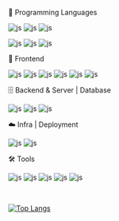 <!-- <img src="https://capsule-render.vercel.app/api?type=waving&color=gradient&height=160&section=header&text=Yejin's%20GitHub&fontSize=42" /> -->
<div>

🎨 Programming Languages

![js](https://img.shields.io/badge/C/C++-5C6BC0?style=flat&logo=c&logoColor=white)
![js](https://img.shields.io/badge/Python-3F76A5?style=flat&logo=python&logoColor=white)
![js](https://img.shields.io/badge/Java-DB380E?style=flat&logo=java&logoColor=white)

![js](https://img.shields.io/badge/JavaScript-F7DF1E?style=flat&logo=JavaScript&logoColor=white)
![js](https://img.shields.io/badge/TypeScript-3178C6?style=flat&logo=TypeScript&logoColor=white)
![js](https://img.shields.io/badge/Dart-2BB7F6?&style=flat&logo=dart&logoColor=white)

🧩 Frontend

![js](https://img.shields.io/badge/React-61DBFB?style=flat&logo=react&logoColor=white)
![js](https://img.shields.io/badge/tailwindCSS-0FB8D6?style=flat&logo=tailwind-css&logoColor=white)
![js](https://img.shields.io/badge/styled--components-D876B2?style=flat&logo=styled-components&logoColor=white)
![js](https://img.shields.io/badge/Flutter-08589C?style=flat&logo=flutter&logoColor=white)
![js](https://img.shields.io/badge/Vite-5F57FF?style=flat&logo=vite&logoColor=white)
![js](https://img.shields.io/badge/Axios-5F30E5?style=flat&logo=axios&logoColor=white)

🗄 Backend & Server | Database

![js](https://img.shields.io/badge/spring-72B545?style=flat&logo=spring&logoColor=white)
![js](https://img.shields.io/badge/Firebase-FFA612?style=flat&logo=firebase&logoColor=white)
![js](https://img.shields.io/badge/MySQL-F5A741?style=flat&logo=mysql&logoColor=white)

☁️ Infra | Deployment

![js](https://img.shields.io/badge/Linux-F5BD0D?style=flat&logo=linux&logoColor=white)
![js](https://img.shields.io/badge/Vercel-080808?style=flat&logo=vercel&logoColor=white)

🛠️ Tools

![js](https://img.shields.io/badge/GitHub-191919?style=flat&logo=GitHub&logoColor=white)
![js](https://img.shields.io/badge/Visual_Studio_Code-0178BA?style=flat&logo=vscode&logoColor=white)
![js](https://img.shields.io/badge/IntelliJ-EF3265?style=flat&logo=intellijidea&logoColor=white)
![js](https://img.shields.io/badge/Notion-black?style=flat&logo=notion&logoColor=white)
![js](https://img.shields.io/badge/Figma-8C55FF?style=flat&logo=figma&logoColor=white)

<br/>

[![Top Langs](https://github-readme-stats.vercel.app/api/top-langs/?username=redcontroller&langs_count=4&layout=compact)](https://github.com/anuraghazra/github-readme-stats)
</div>

<!-- ## Hi there 👋 -->

<!--
**twjin03/twjin03** is a ✨ _special_ ✨ repository because its `README.md` (this file) appears on your GitHub profile.

Here are some ideas to get you started:

- 🔭 I’m currently working on ...
- 🌱 I’m currently learning ...
- 👯 I’m looking to collaborate on ...
- 🤔 I’m looking for help with ...
- 💬 Ask me about ...
- 📫 How to reach me: ...
- 😄 Pronouns: ...
- ⚡ Fun fact: ...
-->